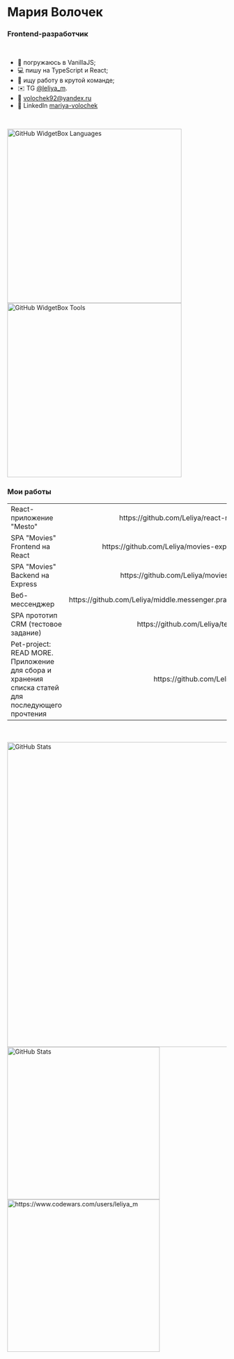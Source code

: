 # Мария Волочек 

### Frontend-разработчик

<br/>

- 📓 погружаюсь в VanillaJS;  
- 💻 пишу на TypeScript и React;  
- 👫 ищу работу в крутой команде;  
- ✉️ TG [@leliya_m](https://t.me/leliya_m).  
- 📧 [volochek92@yandex.ru](mailto:volochek92@yandex.ru) 
- 📱 LinkedIn [mariya-volochek](https://www.linkedin.com/in/mariya-volochek)
<br/>
   
<img src="https://github-widgetbox.vercel.app/api/skills?languages=js,ts,react,express,html,css,sass&includeNames=true" alt="GitHub WidgetBox Languages" width="400px" /><img src="https://github-widgetbox.vercel.app/api/skills?tools=git,docker,npm,webpack,mongodb,nodejs,nginx&includeNames=true" alt="GitHub WidgetBox Tools" width="400px" />

### Мои работы

<table display="table">
  <tbody>
    <tr>
      <td>React-приложение "Mesto"</td>
      <td align="right">https://github.com/Leliya/react-mesto-api-full</td>
    </tr>
    <tr>
      <td>SPA "Movies" Frontend на React</td>
      <td align="right">https://github.com/Leliya/movies-explorer-frontend</td>
    </tr>
    <tr>
      <td>SPA "Movies" Backend на Express</td>
      <td align="right">https://github.com/Leliya/movies-explorer-api</td>
    </tr>
    <tr>
      <td>Веб-мессенджер</td>
      <td align="right">https://github.com/Leliya/middle.messenger.praktikum.yandex</td>
    </tr>
    <tr>
      <td>SPA прототип CRM (тестовое задание)</td>
      <td align="right">https://github.com/Leliya/test-for-vdcom</td>
    </tr>
    <tr>
      <td>Pet-project: READ MORE. <br/>
         Приложение для сбора и хранения списка статей для последующего прочтения</td>
      <td align="right">https://github.com/Leliya/read-more</td>
    </tr>
  </tbody>
</table>
<br/>
<br/>

<img src="https://github-profile-summary-cards.vercel.app/api/cards/profile-details?username=Leliya&theme=vue" alt="GitHub Stats" width="700px" min-width="100%" display="flex"/>
<img src="https://github-profile-summary-cards.vercel.app/api/cards/repos-per-language?username=Leliya&theme=vue" alt="GitHub Stats" width="350px" max-width="none" min-width="100%" display="flex"/>

<img src="https://www.codewars.com/users/leliya_m/badges/large" alt="https://www.codewars.com/users/leliya_m" width="350px" min-width="100%" align="center" display="flex"/>

